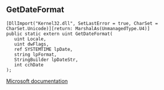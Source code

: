 ## GetDateFormat

```
[DllImport("Kernel32.dll", SetLastError = true, CharSet = CharSet.Unicode)][return: MarshalAs(UnmanagedType.U4)]
public static extern uint GetDateFormat(
   uint Locale,
   uint dwFlags,
   ref SYSTEMTIME lpDate,
   string lpFormat,
   StringBuilder lpDateStr,
   int cchDate
);
```

[Microsoft documentation](https://docs.microsoft.com/en-us/windows/win32/api/winbase/nf-winbase-getdateformatw)
